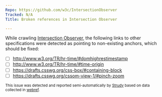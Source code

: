 ```yaml
---
Repo: https://github.com/w3c/IntersectionObserver
Tracked: N/A
Title: Broken references in Intersection Observer

---
```


While crawling [Intersection Observer](https://w3c.github.io/IntersectionObserver/), the following links to other specifications were detected as pointing to non-existing anchors, which should be fixed:
* [ ] http://www.w3.org/TR/hr-time/#domhighrestimestamp
* [ ] http://www.w3.org/TR/hr-time/#time-origin
* [ ] https://drafts.csswg.org/css-box/#containing-block
* [ ] https://drafts.csswg.org/cssom-view-1/#pinch-zoom

<sub>This issue was detected and reported semi-automatically by [Strudy](https://github.com/w3c/strudy/) based on data collected in [webref](https://github.com/w3c/webref/).</sub>